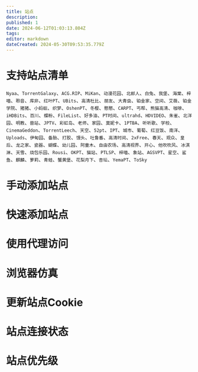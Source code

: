 ```yaml
---
title: 站点
description: 
published: 1
date: 2024-06-12T01:03:13.804Z
tags: 
editor: markdown
dateCreated: 2024-05-30T09:53:35.779Z
---
```


# 支持站点清单
`Nyaa`、`TorrentGalaxy`、`ACG.RIP`、`MiKan`、`动漫花园`、`北邮人`、`白兔`、`我堡`、`海棠`、`梓喵`、`聆音`、`库非`、`红叶PT`、`UBits`、`高清杜比`、`朋友`、`大青虫`、`铂金家`、`空间`、`艾薇`、`铂金学院`、`猪猪`、`小蚂蚁`、`织梦`、`OshenPT`、`冬樱`、`憨憨`、`CARPT`、`丐帮`、`熊猫高清`、`咖啡`、`iHDBits`、`百川`、`蝶粉`、`FileList`、`好多油`、`PT时间`、`ultrahd`、`HDVIDEO`、`朱雀`、`北洋园`、`明教`、`兽站`、`JPTV`、`彩虹岛`、`老师`、`家园`、`莫妮卡`、`1PTBA`、`听听歌`、`学校`、`CinemaGeddon`、`TorrentLeech`、`天空`、`52pt`、`IPT`、`城市`、`葡萄`、`红豆饭`、`南洋`、`Uploads`、`伊甸园`、`备胎`、`打胶`、`馒头`、`吐鲁番`、`高清时间`、`2xFree`、`春天`、`观众`、`皇后`、`龙之家`、`瓷器`、`蝴蝶`、`幼儿园`、`阿童木`、`自由农场`、`高清视界`、`开心`、`他吹吹风`、`冰淇淋`、`天雪`、`烧包乐园`、`Rousi`、`OKPT`、`猫站`、`PTLSP`、`梓喵`、`象站`、`AGSVPT`、`星空`、`鲨鱼`、`麒麟`、`萝莉`、`青蛙`、`蟹黄堡`、`花梨月下`、`杏坛`、`YemaPT`、`ToSky`

# 手动添加站点



# 快速添加站点

# 使用代理访问

# 浏览器仿真

# 更新站点Cookie

# 站点连接状态

# 站点优先级
